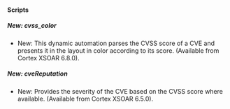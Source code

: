 
#### Scripts

##### New: cvss_color

- New: This dynamic automation parses the CVSS score of a CVE and presents it in the layout in color according to its score. (Available from Cortex XSOAR 6.8.0).

##### New: cveReputation

- New: Provides the severity of the CVE based on the CVSS score where available. (Available from Cortex XSOAR 6.5.0).
